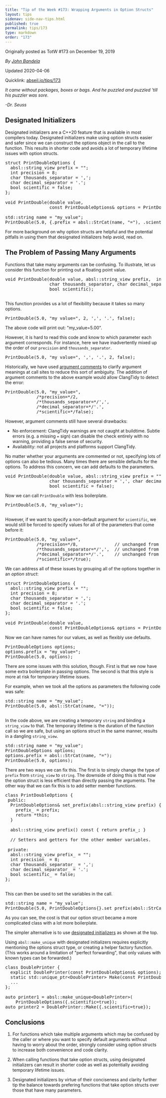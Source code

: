 ```yaml
---
title: "Tip of the Week #173: Wrapping Arguments in Option Structs"
layout: tips
sidenav: side-nav-tips.html
published: true
permalink: tips/173
type: markdown
order: "173"
---
```


Originally posted as TotW #173 on December 19, 2019

*By [John Bandela](mailto:jbandela@google.com)*

Updated 2020-04-06

Quicklink: [abseil.io/tips/173](https://abseil.io/tips/173)


*It came without packages, boxes or bags. And he puzzled and puzzled 'till his
puzzler was sore.*

*-Dr. Seuss*

## Designated Initializers

Designated initializers are a C++20 feature that is available in most compilers
today. Designated initializers make using option structs easier and safer since
we can construct the options object in the call to the function. This results in
shorter code and avoids a lot of temporary lifetime issues with option structs.

<pre class="prettyprint lang-cpp code">
struct PrintDoubleOptions {
  absl::string_view prefix = "";
  int precision = 8;
  char thousands_separator = ',';
  char decimal_separator = '.';
  bool scientific = false;
};

void PrintDouble(double value,
                 const PrintDoubleOptions& options = PrintDoubleOptions{});

std::string name = "my_value";
PrintDouble(5.0, {.prefix = absl::StrCat(name, "="), .scientific = true});
</pre>

For more background on why option structs are helpful and the potential pitfalls
in using them that designated initializers help avoid, read on.

## The Problem of Passing Many Arguments

Functions that take many arguments can be confusing. To illustrate, let us
consider this function for printing out a floating point value.

<pre class="prettyprint lang-cpp code">
void PrintDouble(double value, absl::string_view prefix,  int precision,
                 char thousands_separator, char decimal_separator,
                 bool scientific);

</pre>

This function provides us a lot of flexibility because it takes so many options.

<pre class="prettyprint lang-cpp code">
PrintDouble(5.0, "my_value=", 2, ',', '.', false);
</pre>

The above code will print out: "my_value=5.00".

However, it is hard to read this code and know to which parameter each argument
corresponds. For instance, here we have inadvertently mixed up the order of our
`precision` and `thousands_separator`.

<pre class="prettyprint lang-cpp bad-code">
PrintDouble(5.0, "my_value=", ',', '.', 2, false);
</pre>

Historically, we have used
[argument comments](http://clang.llvm.org/extra/clang-tidy/checks/bugprone-argument-comment.html)
to clarify argument meanings at call sites to reduce this sort of ambiguity. The
addition of argument comments to the above example would allow ClangTidy to
detect the error:

<pre class="prettyprint lang-cpp code">
PrintDouble(5.0, "my_value=",
            /*precision=*/2,
            /*thousands_separator=*/',',
            /*decimal_separator=*/'.',
            /*scientific=*/false);
</pre>

However, argument comments still have several drawbacks:

*   No enforcement: ClangTidy warnings are not caught at buildtime. Subtle
    errors (e.g. a missing `=` sign) can disable the check entirely with no
    warning, providing a false sense of security.
*   Availability: not all projects and platforms support ClangTidy.

No matter whether your arguments are commented or not, specifying lots of
options can also be tedious. Many times there are sensible defaults for the
options. To address this concern, we can add defaults to the parameters.

<pre class="prettyprint lang-cpp code">
void PrintDouble(double value, absl::string_view prefix = "", int precision = 8,
                 char thousands_separator = ',', char decimal_separator = '.',
                 bool scientific = false);
</pre>

Now we can call `PrintDouble` with less boilerplate.

<pre class="prettyprint lang-cpp code">
PrintDouble(5.0, "my_value=");

</pre>

However, if we want to specify a non-default argument for `scientific`, we would
still be forced to specify values for all of the parameters that come before it:

<pre class="prettyprint lang-cpp code">
PrintDouble(5.0, "my_value=",
            /*precision=*/8,              // unchanged from default
            /*thousands_separator=*/',',  // unchanged from default
            /*decimal_separator=*/'.',    // unchanged from default
            /*scientific=*/true);
</pre>

We can address all of these issues by grouping all of the options together in an
*option struct*:

<pre class="prettyprint lang-cpp code">
struct PrintDoubleOptions {
  absl::string_view prefix = "";
  int precision = 8;
  char thousands_separator = ',';
  char decimal_separator = '.';
  bool scientific = false;
};

void PrintDouble(double value,
                 const PrintDoubleOptions& options = PrintDoubleOptions{});
</pre>

Now we can have names for our values, as well as flexibly use defaults.

<pre class="prettyprint lang-cpp code">
PrintDoubleOptions options;
options.prefix = "my_value=";
PrintDouble(5.0, options);
</pre>

There are some issues with this solution, though. First is that we now have some
extra boilerplate in passing options. The second is that this style is more at
risk for temporary lifetime issues.

For example, when we took all the options as parameters the following code was
safe:

<pre class="prettyprint lang-cpp code">
std::string name = "my_value";
PrintDouble(5.0, absl::StrCat(name, "="));

</pre>

In the code above, we are creating a temporary `string` and binding a
`string_view` to that. The temporary lifetime is the duration of the function
call so we are safe, but using an options struct in the same manner, results in
a dangling `string_view`.

<pre class="prettyprint lang-cpp bad-code">
std::string name = "my_value";
PrintDoubleOptions options;
options.prefix = absl::StrCat(name, "=");
PrintDouble(5.0, options);
</pre>

There are two ways we can fix this. The first is to simply change the type of
`prefix` from `string_view` to `string`. The downside of doing this is that now
the option struct is less efficient than directly passing the arguments. The
other way that we can fix this is to add setter member functions.

<pre class="prettyprint lang-cpp code">
class PrintDoubleOptions {
 public:
  PrintDoubleOptions& set_prefix(absl::string_view prefix) {
    prefix_ = prefix;
    return *this;
  }

  absl::string_view prefix() const { return prefix_; }

  // Setters and getters for the other member variables.

 private:
  absl::string_view prefix_ = "";
  int precision_ = 8;
  char thousands_separator_ = ',';
  char decimal_separator_ = '.';
  bool scientific_ = false;
};

</pre>

This can then be used to set the variables in the call.

<pre class="prettyprint lang-cpp code">
std::string name = "my_value";
PrintDouble(5.0, PrintDoubleOptions{}.set_prefix(absl::StrCat(name, "=")));
</pre>

As you can see, the cost is that our option struct became a more complicated
class with a lot more boilerplate.

The simpler alternative is to use
[designated initializers](#designated-initializers) as shown at the top.

Using `absl::make_unique` with designated initializers requires explicitly
mentioning the options struct type, or creating a helper factory function. (This
works around a limitation of "perfect forwarding", that only values with known
types can be forwarded.)

<pre class="prettyprint lang-cpp code">
class DoublePrinter {
  explicit DoublePrinter(const PrintDoubleOptions& options);
  static std::unique_ptr&lt;DoublePrinter&gt; Make(const PrintDoubleOptions& options);
  ...
};

auto printer1 = absl::make_unique&lt;DoublePrinter&gt;(
    PrintDoubleOptions({.scientific=true});
auto printer2 = DoublePrinter::Make({.scientific=true});
</pre>

## Conclusions

1.  For functions which take multiple arguments which may be confused by the
    caller or where you want to specify default arguments without having to
    worry about the order, strongly consider using option structs to increase
    both convenience and code clarity.

2.  When calling functions that take option structs, using designated
    initializers can result in shorter code as well as potentially avoiding
    temporary lifetime issues.

3.  Designated initializers by virtue of their conciseness and clarity further
    tip the balance towards prefering functions that take option structs over
    those that have many parameters.
